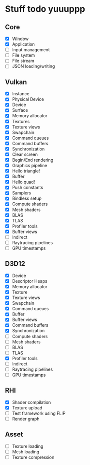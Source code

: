# Stuff todo yuuuppp

## Core

- [x] Window
- [x] Application
- [ ] Input management
- [ ] File system
- [ ] File stream
- [ ] JSON loading/writing

## Vulkan

- [x] Instance
- [x] Physical Device
- [x] Device
- [x] Surface
- [x] Memory allocator
- [x] Textures
- [x] Texture views
- [x] Swapchain
- [x] Command queues
- [x] Command buffers
- [x] Synchronization
- [x] Clear screen
- [x] Begin/End rendering
- [x] Graphics pipeline
- [x] Hello triangle!
- [x] Buffer
- [x] Hello quad!
- [x] Push constants
- [x] Samplers
- [x] Bindless setup
- [x] Compute shaders
- [x] Mesh shaders
- [x] BLAS
- [x] TLAS
- [x] Profiler tools
- [x] Buffer views
- [ ] Indirect
- [ ] Raytracing pipelines
- [ ] GPU timestamps

## D3D12

- [x] Device
- [x] Descriptor Heaps
- [x] Memory allocator
- [x] Texture
- [x] Texture views
- [x] Swapchain
- [x] Command queues
- [x] Buffer
- [x] Buffer views
- [x] Command buffers
- [x] Synchronization
- [ ] Compute shaders
- [ ] Mesh shaders
- [ ] BLAS
- [ ] TLAS
- [x] Profiler tools
- [ ] Indirect
- [ ] Raytracing pipelines
- [ ] GPU timestamps

## RHI

- [x] Shader compilation
- [x] Texture upload
- [ ] Test framework using FLIP
- [ ] Render graph

## Asset

- [ ] Texture loading
- [ ] Mesh loading
- [ ] Texture compression
